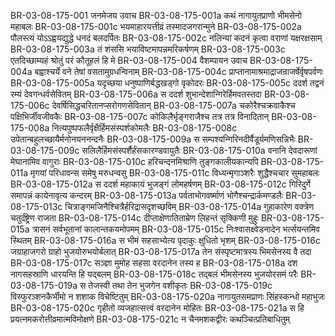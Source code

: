 BR-03-08-175-001	जनमेजय उवाच
BR-03-08-175-001a	कथं नागायुतप्राणो भीमसेनो महाबलः
BR-03-08-175-001c	भयमाहारयत्तीव्रं तस्मादजगरान्मुने
BR-03-08-175-002a	पौलस्त्यं योऽऽह्वयद्युद्धे धनदं बलदर्पितः
BR-03-08-175-002c	नलिन्यां कदनं कृत्वा वराणां यक्षरक्षसाम्
BR-03-08-175-003a	तं शंससि भयाविष्टमापन्नमरिकर्षणम्
BR-03-08-175-003c	एतदिच्छाम्यहं श्रोतुं परं कौतूहलं हि मे
BR-03-08-175-004	वैशम्पायन उवाच
BR-03-08-175-004a	बह्वाश्चर्ये वने तेषां वसतामुग्रधन्विनाम्
BR-03-08-175-004c	प्राप्तानामाश्रमाद्राजन्राजर्षेर्वृषपर्वणः
BR-03-08-175-005a	यदृच्छया धनुष्पाणिर्बद्धखड्गो वृकोदरः
BR-03-08-175-005c	ददर्श तद्वनं रम्यं देवगन्धर्वसेवितम्
BR-03-08-175-006a	स ददर्श शुभान्देशान्गिरेर्हिमवतस्तदा
BR-03-08-175-006c	देवर्षिसिद्धचरितानप्सरोगणसेवितान्
BR-03-08-175-007a	चकोरैश्चक्रवाकैश्च पक्षिभिर्जीवजीवकैः
BR-03-08-175-007c	कोकिलैर्भृङ्गराजैश्च तत्र तत्र विनादितान्
BR-03-08-175-008a	नित्यपुष्पफलैर्वृक्षैर्हिमसंस्पर्शकोमलैः
BR-03-08-175-008c	उपेतान्बहुलच्छायैर्मनोनयननन्दनैः
BR-03-08-175-009a	स सम्पश्यन्गिरिनदीर्वैडूर्यमणिसन्निभैः
BR-03-08-175-009c	सलिलैर्हिमसंस्पर्शैर्हंसकारण्डवायुतैः
BR-03-08-175-010a	वनानि देवदारूणां मेघानामिव वागुराः
BR-03-08-175-010c	हरिचन्दनमिश्राणि तुङ्गकालीयकान्यपि
BR-03-08-175-011a	मृगयां परिधावन्स समेषु मरुधन्वसु
BR-03-08-175-011c	विध्यन्मृगाञ्शरैः शुद्धैश्चचार सुमहाबलः
BR-03-08-175-012a	स ददर्श महाकायं भुजङ्गं लोमहर्षणम्
BR-03-08-175-012c	गिरिदुर्गे समापन्नं कायेनावृत्य कन्दरम्
BR-03-08-175-013a	पर्वताभोगवर्ष्माणं भोगैश्चन्द्रार्कमण्डलैः
BR-03-08-175-013c	चित्राङ्गमजिनैश्चित्रैर्हरिद्रासदृशच्छविम्
BR-03-08-175-014a	गुहाकारेण वक्त्रेण चतुर्दंष्ट्रेण राजता
BR-03-08-175-014c	दीप्ताक्षेणातिताम्रेण लिहन्तं सृक्किणी मुहुः
BR-03-08-175-015a	त्रासनं सर्वभूतानां कालान्तकयमोपमम्
BR-03-08-175-015c	निःश्वासक्ष्वेडनादेन भर्त्सयन्तमिव स्थितम्
BR-03-08-175-016a	स भीमं सहसाभ्येत्य पृदाकुः क्षुधितो भृशम्
BR-03-08-175-016c	जग्राहाजगरो ग्राहो भुजयोरुभयोर्बलात्
BR-03-08-175-017a	तेन संस्पृष्टमात्रस्य भिमसेनस्य वै तदा
BR-03-08-175-017c	सञ्ज्ञा मुमोह सहसा वरदानेन तस्य ह
BR-03-08-175-018a	दश नागसहस्राणि धारयन्ति हि यद्बलम्
BR-03-08-175-018c	तद्बलं भीमसेनस्य भुजयोरसमं परैः
BR-03-08-175-019a	स तेजस्वी तथा तेन भुजगेन वशीकृतः
BR-03-08-175-019c	विस्फुरञ्शनकैर्भीमो न शशाक विचेष्टितुम्
BR-03-08-175-020a	नागायुतसमप्राणः सिंहस्कन्धो महाभुजः
BR-03-08-175-020c	गृहीतो व्यजहात्सत्त्वं वरदानेन मोहितः
BR-03-08-175-021a	स हि प्रयत्नमकरोत्तीव्रमात्मविमोक्षणे
BR-03-08-175-021c	न चैनमशकद्वीरः कथञ्चित्प्रतिबाधितुम्
